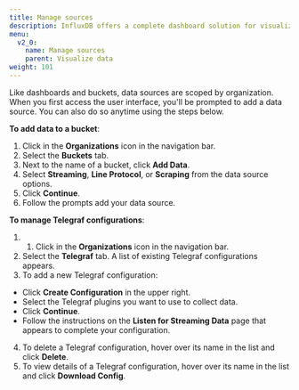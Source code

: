 ```yaml
---
title: Manage sources
description: InfluxDB offers a complete dashboard solution for visualizing your data and monitoring your infrastructure.
menu:
  v2_0:
    name: Manage sources
    parent: Visualize data
weight: 101
---
```


Like dashboards and buckets, data sources are scoped by organization. When you first access the user interface, you'll be prompted to add a data source. You can also do so anytime using the steps below.


**To add data to a bucket**:
1. Click in the **Organizations** icon in the navigation bar.
2. Select the **Buckets** tab.
3. Next to the name of a bucket, click **Add Data**.
4. Select **Streaming**, **Line Protocol**, or **Scraping** from the data source options.
5. Click **Continue**.
6. Follow the prompts add your data source.

**To manage Telegraf configurations**:
1. 1. Click in the **Organizations** icon in the navigation bar.
2. Select the **Telegraf** tab. A list of existing Telegraf configurations appears.
3. To add a new Telegraf configuration:
  * Click **Create Configuration** in the upper right.
  * Select the Telegraf plugins you want to use to collect data.
  * Click **Continue**.
  * Follow the instructions on the **Listen for Streaming Data** page that appears to complete your configuration.
4. To delete a Telegraf configuration, hover over its name in the list and click **Delete**.
5. To view details of a Telegraf configuration, hover over its name in the list and click **Download Config**.
